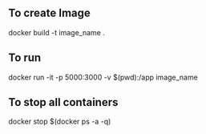## To create Image
docker build -t image_name .

## To run
docker run -it -p 5000:3000 -v $(pwd):/app image_name

## To stop all containers
docker stop $(docker ps -a -q)